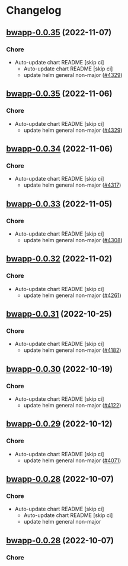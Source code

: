 # Changelog



## [bwapp-0.0.35](https://github.com/truecharts/charts/compare/bwapp-0.0.34...bwapp-0.0.35) (2022-11-07)

### Chore

- Auto-update chart README [skip ci]
  - Auto-update chart README [skip ci]
  - update helm general non-major ([#4329](https://github.com/truecharts/charts/issues/4329))




## [bwapp-0.0.35](https://github.com/truecharts/charts/compare/bwapp-0.0.34...bwapp-0.0.35) (2022-11-06)

### Chore

- Auto-update chart README [skip ci]
  - update helm general non-major ([#4329](https://github.com/truecharts/charts/issues/4329))




## [bwapp-0.0.34](https://github.com/truecharts/charts/compare/bwapp-0.0.33...bwapp-0.0.34) (2022-11-06)

### Chore

- Auto-update chart README [skip ci]
  - update helm general non-major ([#4317](https://github.com/truecharts/charts/issues/4317))




## [bwapp-0.0.33](https://github.com/truecharts/charts/compare/bwapp-0.0.32...bwapp-0.0.33) (2022-11-05)

### Chore

- Auto-update chart README [skip ci]
  - update helm general non-major ([#4308](https://github.com/truecharts/charts/issues/4308))




## [bwapp-0.0.32](https://github.com/truecharts/charts/compare/bwapp-0.0.31...bwapp-0.0.32) (2022-11-02)

### Chore

- Auto-update chart README [skip ci]
  - update helm general non-major ([#4261](https://github.com/truecharts/charts/issues/4261))




## [bwapp-0.0.31](https://github.com/truecharts/charts/compare/bwapp-0.0.30...bwapp-0.0.31) (2022-10-25)

### Chore

- Auto-update chart README [skip ci]
  - update helm general non-major ([#4182](https://github.com/truecharts/charts/issues/4182))




## [bwapp-0.0.30](https://github.com/truecharts/charts/compare/bwapp-0.0.29...bwapp-0.0.30) (2022-10-19)

### Chore

- Auto-update chart README [skip ci]
  - update helm general non-major ([#4122](https://github.com/truecharts/charts/issues/4122))




## [bwapp-0.0.29](https://github.com/truecharts/charts/compare/bwapp-0.0.28...bwapp-0.0.29) (2022-10-12)

### Chore

- Auto-update chart README [skip ci]
  - update helm general non-major ([#4071](https://github.com/truecharts/charts/issues/4071))




## [bwapp-0.0.28](https://github.com/truecharts/charts/compare/bwapp-0.0.27...bwapp-0.0.28) (2022-10-07)

### Chore

- Auto-update chart README [skip ci]
  - Auto-update chart README [skip ci]
  - update helm general non-major




## [bwapp-0.0.28](https://github.com/truecharts/charts/compare/bwapp-0.0.27...bwapp-0.0.28) (2022-10-07)

### Chore
